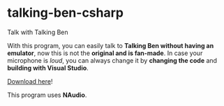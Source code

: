 # talking-ben-csharp
Talk with Talking Ben

With this program, you can easily talk to **Talking Ben without having an emulator**, now this is not the **original and is fan-made**.
In case your microphone is *loud*, you can always change it by **changing the code** and **building with Visual Studio**.

[Download here](https://github.com/RainbowIsUhhhh/talking-ben-csharp/releases/)!

This program uses **NAudio**.
